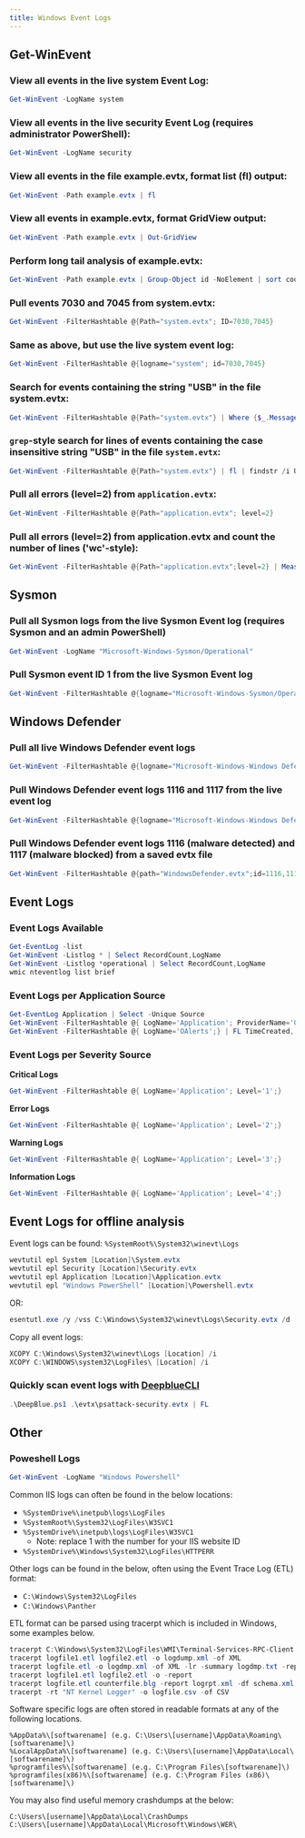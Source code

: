 ```yaml
---
title: Windows Event Logs
---
```



## Get-WinEvent

### View all events in the live system Event Log:

```powershell
Get-WinEvent -LogName system
```

### View all events in the live security Event Log (requires administrator PowerShell):

```powershell
Get-WinEvent -LogName security
```

### View all events in the file example.evtx, format list (fl) output:

```powershell
Get-WinEvent -Path example.evtx | fl
```

### View all events in example.evtx, format GridView output:

```powershell
Get-WinEvent -Path example.evtx | Out-GridView
```

### Perform long tail analysis of example.evtx:

```powershell
Get-WinEvent -Path example.evtx | Group-Object id -NoElement | sort count
```

### Pull events 7030 and 7045 from system.evtx:

```powershell
Get-WinEvent -FilterHashtable @{Path="system.evtx"; ID=7030,7045}
```

### Same as above, but use the live system event log:

```powershell
Get-WinEvent -FilterHashtable @{logname="system"; id=7030,7045}
```

### Search for events containing the string "USB" in the file system.evtx:
```powershell
Get-WinEvent -FilterHashtable @{Path="system.evtx"} | Where {$_.Message -like "*USB*"}
```

### `grep`-style search for lines of events containing the case insensitive string "USB" in the file `system.evtx`:

```powershell
Get-WinEvent -FilterHashtable @{Path="system.evtx"} | fl | findstr /i USB
```

### Pull all errors (level=2) from `application.evtx`:

```powershell
Get-WinEvent -FilterHashtable @{Path="application.evtx"; level=2}
```

### Pull all errors (level=2) from application.evtx and count the number of lines ('wc'-style):
```powershell
Get-WinEvent -FilterHashtable @{Path="application.evtx";level=2} | Measure-Object -Line
```


## Sysmon

### Pull all Sysmon logs from the live Sysmon Event log (requires Sysmon and an admin PowerShell)

```powershell
Get-WinEvent -LogName "Microsoft-Windows-Sysmon/Operational"
```

### Pull Sysmon event ID 1 from the live Sysmon Event log

```powershell
Get-WinEvent -FilterHashtable @{logname="Microsoft-Windows-Sysmon/Operational"; id=1}
```

## Windows Defender

### Pull all live Windows Defender event logs
```powershell
Get-WinEvent -FilterHashtable @{logname="Microsoft-Windows-Windows Defender/Operational"}
```

### Pull Windows Defender event logs 1116 and 1117 from the live event log
```powershell
Get-WinEvent -FilterHashtable @{logname="Microsoft-Windows-Windows Defender/Operational";id=1116,1117}
```

### Pull Windows Defender event logs 1116 (malware detected) and 1117 (malware blocked) from a saved evtx file

```powershell
Get-WinEvent -FilterHashtable @{path="WindowsDefender.evtx";id=1116,1117}
```

## Event Logs

### Event Logs Available


```powershell
Get-EventLog -list
Get-WinEvent -Listlog * | Select RecordCount,LogName 
Get-WinEvent -Listlog *operational | Select RecordCount,LogName
wmic nteventlog list brief
```

### Event Logs per Application Source

```powershell
Get-EventLog Application | Select -Unique Source
Get-WinEvent -FilterHashtable @{ LogName='Application'; ProviderName='Outlook'}
Get-WinEvent -FilterHashtable @{ LogName='OAlerts';} | FL TimeCreated, Message
```

### Event Logs per Severity Source

**Critical Logs**

```powershell
Get-WinEvent -FilterHashtable @{ LogName='Application'; Level='1';}
```

**Error Logs**

```powershell
Get-WinEvent -FilterHashtable @{ LogName='Application'; Level='2';}
```

**Warning Logs**

```powershell
Get-WinEvent -FilterHashtable @{ LogName='Application'; Level='3';}
```

**Information Logs**

```powershell
Get-WinEvent -FilterHashtable @{ LogName='Application'; Level='4';}
```


## Event Logs for offline analysis

Event logs can be found: `%SystemRoot%\System32\winevt\Logs`

```powershell
wevtutil epl System [Location]\System.evtx
wevtutil epl Security [Location]\Security.evtx
wevtutil epl Application [Location]\Application.evtx
wevtutil epl "Windows PowerShell" [Location]\Powershell.evtx
```

OR:

```powershell
esentutl.exe /y /vss C:\Windows\System32\winevt\Logs\Security.evtx /d [Location]\Security.evtx
```

Copy all event logs:

```powershell
XCOPY C:\Windows\System32\winevt\Logs [Location] /i
XCOPY C:\WINDOWS\system32\LogFiles\ [Location] /i
```

### Quickly scan event logs with [DeepblueCLI](https://github.com/sans-blue-team/DeepBlueCLI) 

```powershell
.\DeepBlue.ps1 .\evtx\psattack-security.evtx | FL
```

## Other

### Poweshell Logs

```powershell
Get-WinEvent -LogName "Windows Powershell"
```

Common IIS logs can often be found in the below locations:

* `%SystemDrive%\inetpub\logs\LogFiles`
* `%SystemRoot%\System32\LogFiles\W3SVC1`
* `%SystemDrive%\inetpub\logs\LogFiles\W3SVC1`
  * Note: replace 1 with the number for your IIS website ID
* `%SystemDrive%\Windows\System32\LogFiles\HTTPERR`


Other logs can be found in the below, often using the Event Trace Log (ETL) format:

* `C:\Windows\System32\LogFiles`
* `C:\Windows\Panther`

ETL format can be parsed using tracerpt which is included in Windows, some examples below.

```powershell
tracerpt C:\Windows\System32\LogFiles\WMI\Terminal-Services-RPC-Client.etl
tracerpt logfile1.etl logfile2.etl -o logdump.xml -of XML
tracerpt logfile.etl -o logdmp.xml -of XML -lr -summary logdmp.txt -report logrpt.xml
tracerpt logfile1.etl logfile2.etl -o -report
tracerpt logfile.etl counterfile.blg -report logrpt.xml -df schema.xml
tracerpt -rt "NT Kernel Logger" -o logfile.csv -of CSV
```

Software specific logs are often stored in readable formats at any of the following locations.

```
%AppData%\[softwarename] (e.g. C:\Users\[username]\AppData\Roaming\[softwarename]\)
%LocalAppData%\[softwarename] (e.g. C:\Users\[username]\AppData\Local\[softwarename]\)
%programfiles%\[softwarename] (e.g. C:\Program Files\[softwarename]\)
%programfiles(x86)%\[softwarename] (e.g. C:\Program Files (x86)\[softwarename]\)
```

You may also find useful memory crashdumps at the below:

```
C:\Users\[username]\AppData\Local\CrashDumps
C:\Users\[username]\AppData\Local\Microsoft\Windows\WER\
```
